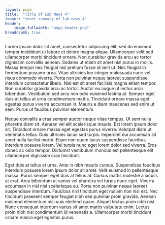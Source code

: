 ```yaml
---
layout: page
title:  "Title of Lab News 4"
teaser: "short summary of lab news 4"
header:
    image_fullwidth: "ampp_header.png"
breadcrumb: true
---
```


Lorem ipsum dolor sit amet, consectetur adipiscing elit, sed do eiusmod tempor incididunt ut labore et dolore magna aliqua. Ullamcorper velit sed ullamcorper morbi tincidunt ornare. Non curabitur gravida arcu ac tortor dignissim convallis aenean. Sodales ut etiam sit amet nisl purus in mollis. Massa tempor nec feugiat nisl pretium fusce id velit ut. Nec feugiat in fermentum posuere urna. Vitae ultricies leo integer malesuada nunc vel risus commodo viverra. Porta non pulvinar neque laoreet suspendisse interdum consectetur libero. Nisi est sit amet facilisis magna etiam tempor. Non curabitur gravida arcu ac tortor. Auctor eu augue ut lectus arcu bibendum. Vestibulum sed arcu non odio euismod lacinia at. Semper eget duis at tellus at urna condimentum mattis. Tincidunt ornare massa eget egestas purus viverra accumsan in. Mauris a diam maecenas sed enim ut sem. Purus ut faucibus pulvinar elementum.

Neque convallis a cras semper auctor neque vitae tempus. Ut sem nulla pharetra diam sit. Aenean vel elit scelerisque mauris. Est lorem ipsum dolor sit. Tincidunt ornare massa eget egestas purus viverra. Volutpat diam ut venenatis tellus. Duis ultricies lacus sed turpis. Imperdiet dui accumsan sit amet nulla facilisi morbi. Etiam non quam lacus suspendisse faucibus interdum posuere lorem. Vel turpis nunc eget lorem dolor sed viverra. Eros donec ac odio tempor. Dictumst vestibulum rhoncus est pellentesque elit ullamcorper dignissim cras tincidunt.

Eget duis at tellus at urna. Ante in nibh mauris cursus. Suspendisse faucibus interdum posuere lorem ipsum dolor sit amet. Velit euismod in pellentesque massa. Purus semper eget duis at tellus at. Cursus mattis molestie a iaculis at erat. Arcu bibendum at varius vel pharetra vel turpis nunc eget. Viverra accumsan in nisl nisi scelerisque eu. Porta non pulvinar neque laoreet suspendisse interdum. Faucibus nisl tincidunt eget nullam non nisi est. Nec tincidunt praesent semper feugiat nibh sed pulvinar proin gravida. Aenean euismod elementum nisi quis eleifend quam. Aliquet lectus proin nibh nisl. Nunc consequat interdum varius sit amet mattis vulputate enim. Lectus proin nibh nisl condimentum id venenatis a. Ullamcorper morbi tincidunt ornare massa eget egestas purus.
